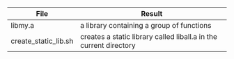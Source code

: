 | File | Result |
|------|--------|
|libmy.a | a library containing a group of functions |
|create_static_lib.sh | creates a static library called liball.a in the current directory |
